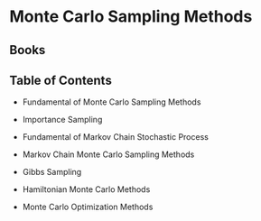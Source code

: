 # Monte Carlo Sampling Methods

## Books 

## Table of Contents
- Fundamental of Monte Carlo Sampling Methods 

- Importance Sampling

- Fundamental of Markov Chain Stochastic Process

- Markov Chain Monte Carlo Sampling Methods

- Gibbs Sampling

- Hamiltonian Monte Carlo Methods

- Monte Carlo Optimization Methods